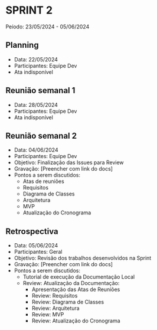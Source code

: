 # SPRINT 2
Peíodo: 23/05/2024 - 05/06/2024

## Planning
- Data: 22/05/2024
- Participantes: Equipe Dev
- Ata indisponível

## Reunião semanal 1
- Data: 28/05/2024
- Participantes: Equipe Dev
- Ata indisponível

## Reunião semanal 2
- Data: 04/06/2024
- Participantes: Equipe Dev
- Objetivo: Finalização das Issues para Review
- Gravação: [Preencher com link do docs]
- Pontos a serem discutidos:
    - Atas de reuniões
    - Requisitos
    - Diagrama de Classes
    - Arquitetura
    - MVP
    - Atualização do Cronograma

## Retrospectiva
- Data: 05/06/2024
- Participantes: Geral
- Objetivo: Revisão dos trabalhos desenvolvidos na Sprint
- Gravação: [Preencher com link do docs]
- Pontos a serem discutidos:
    - Tutorial de execução da Documentação Local
    - Review: Atualização da Documentação:
        - Apresentação das Atas de Reuniões
        - Review: Requisitos
        - Review: Diagrama de Classes
        - Review: Arquitetura
        - Review: MVP
        - Review: Atualização do Cronograma